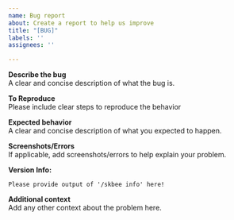 ```yaml
---
name: Bug report
about: Create a report to help us improve
title: "[BUG]"
labels: ''
assignees: ''

---
```

<!-- If this template is not filled out, your issue will be closed ... no questions asked!!!

MAKE SURE TO FILL OUT THE TEMPLATE-->

**Describe the bug**   
A clear and concise description of what the bug is.

**To Reproduce**   
Please include clear steps to reproduce the behavior

**Expected behavior**   
A clear and concise description of what you expected to happen.

**Screenshots/Errors**   
If applicable, add screenshots/errors to help explain your problem.

**Version Info:**
```
Please provide output of '/skbee info' here!
```

**Additional context**   
Add any other context about the problem here.

